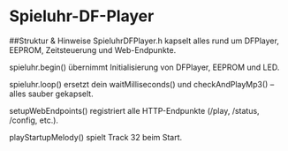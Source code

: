 # Spieluhr-DF-Player

##Struktur & Hinweise
SpieluhrDFPlayer.h kapselt alles rund um DFPlayer, EEPROM, Zeitsteuerung und Web-Endpunkte.

spieluhr.begin() übernimmt Initialisierung von DFPlayer, EEPROM und LED.

spieluhr.loop() ersetzt dein waitMilliseconds() und checkAndPlayMp3() – alles sauber gekapselt.

setupWebEndpoints() registriert alle HTTP-Endpunkte (/play, /status, /config, etc.).

playStartupMelody() spielt Track 32 beim Start.
